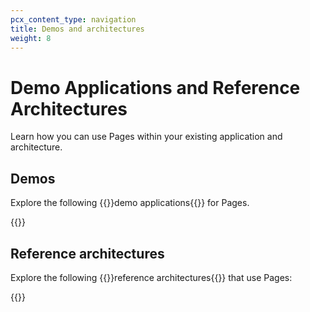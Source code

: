 ```yaml
---
pcx_content_type: navigation
title: Demos and architectures
weight: 8
---
```


# Demo Applications and Reference Architectures

Learn how you can use Pages within your existing application and architecture.

## Demos

Explore the following {{<glossary-tooltip term_id="demo application">}}demo applications{{</glossary-tooltip>}} for Pages.

{{<external-resources resource_type="apps" products="Pages">}}

## Reference architectures

Explore the following {{<glossary-tooltip term_id="reference architecture">}}reference architectures{{</glossary-tooltip>}} that use Pages:

{{<resource-by-selector products="Pages" resource_type="reference-architecture,design-guide,reference-architecture-diagram">}}